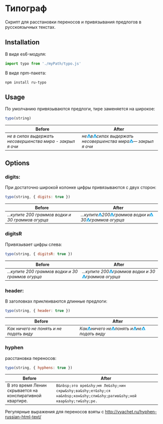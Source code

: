 # Типограф

Cкрипт для расстановки переносов и привязывания предлогов в русскоязычных текстах.


## Installation

В виде es6-модуля:
```js
import typo from './myPath/typo.js'
```

В виде npm-пакета:
```
npm install ru-typo
```


## Usage

По умолчанию привязываются предлоги, тире заменяется на широкое:
```js
typo(string)
```

| Before | After |
| --- | --- |
| *не в силах выдержать несовершенства мира - закрыл я очи* | *не![](assets/space.png)в![](assets/space.png)силах выдержать несовершенства мира![](assets/space.png)&mdash; закрыл я очи* |

## Options


### digits:

При достаточно широкой колонке цифры привязываются с двух сторон:

```js
typo(string, { digits: true })
```

| Before | After |
| --- | --- |
| *...купите 200 граммов водки и 30 граммов огурца* | *...купите![](assets/space.png)200![](assets/space.png)граммов водки и![](assets/space.png)30![](assets/space.png)граммов огурца* |

### digitsR

Привязывает цифры слева:

```js
typo(string, { digitsR: true })
```
| Before | After |
| --- | --- |
| *...купите 200 граммов водки и 30 граммов огурца* | *...купите 200![](assets/space.png)граммов водки и 30![](assets/space.png)граммов огурца* |



### header:

В заголовках приклеиваются длинные предлоги:
```js
typo(string, { header: true })
```
| Before | After |
| --- | --- |
| *Как ничего не понять и не подать виду* | *Как![](assets/space.png)ничего не![](assets/space.png)понять и![](assets/space.png)не![](assets/space.png)подать виду* |


### hyphen

расстановка переносов:
```js
typo(string, { hyphens: true })
```
| Before | After |
| --- | --- |
| В это время Ленин скрывается на конспиративной квартире. |  ```В&nbsp;это вре&shy;мя Ле&shy;нин скры&shy;ва&shy;ет&shy;ся на&nbsp;кон&shy;спи&shy;ратив&shy;ной квар&shy;ти&shy;ре.``` |

Регулярные выражения для переносов взяты с http://vyachet.ru/hyphen-russian-html-text/
